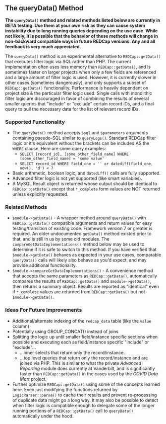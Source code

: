 ## The queryData() Method

**The `queryData()` method and related methods listed below are currently in BETA testing.  Use them at your own risk as they can cause system instability due to long running queries depending on the use case.  While not likely, it is possible that the behavior of these methods will change in non-backward compatible ways in future REDCap versions.  Any and all feedback is very much appreciated.**

The `queryData()` method is an experimental alternative to `REDCap::getData()` that executes filter logic via SQL rather than PHP.  The current implementation often uses less memory than `REDCap::getData()`, and is sometimes faster on larger projects when only a few fields are referenced and a large amount of filter logic is used.  However, it is currently slower in other cases (sometimes dangerously), and only supports a subset of `REDCap::getData()` functionality.  Performance is heavily dependent on project size & the particular filter logic used.  Single calls with monolithic filter logic are discouraged in favor of combining the results of several smaller queries that "include" or "exclude" certain record IDs, and a final query to pull the necessary data for the list of relevant record IDs.

### Supported Functionality
- The `queryData()` method accepts `$sql` and `$parameters` arguments containing pseudo-SQL similar to `queryLogs()`.  Standard REDCap filter logic or it's equivalent without the brackets can be included AS the `WHERE` clause.  Here are some query examples:
  - `SELECT [record_id], [some_other_field_name] WHERE [some_other_field_name] = 'some value'`
  - `SELECT record_id WHERE field_one = '' or datediff(field_one, now(), 'd') < 7`
- Basic arithmetic, boolean logic, and `datediff()` calls are fully supported.
- Advanced filter logic is not yet supported (like smart variables).
- A MySQL Result object is returned whose output should be identical to `REDCap::getData()` except that `*_complete` form values are NOT returned unless explicitly requested.

### Related Methods
- `$module->getData()` - A wrapper method around `queryData()` with `REDCap::getData()` compatible arguments and return values for easy testing/transition of existing code.  Framework version 7 or greater is required.  An older undocumented `getData()` method existed prior to that, and is still in us by some old modules.  The `compareGetDataImplementations()` method below may be used to determine if it is safe to switch to this method.  If you have verified that `$module->getData()` behaves as expected in your use cases, comparable `queryData()` calls will likely also behave as you'd expect, and may provide additional functionality.  
- `$module->compareGetDataImplementations()` - A convenience method that accepts the same parameters as `REDCap::getData()`, automatically compares the results of `REDCap::getData()` and `$module->getData()`, then returns a summary object.  Results are reported as "identical" even if `*_complete` values are returned from `REDCap::getData()` but not `$module->getData()`.

### Ideas For Future Improvements
- Additional/alternate indexing of the `redcap_data` table (like the `value` column)
- Potentially using GROUP_CONCAT() instead of joins
- Splitting the logic up until smaller field/instance specific sections when possible and executing each as field/instance specific "include" or "exclude"...
  - ...inner selects that return only the record/instance.
  - ...top level queries that return only the record/instance and are joined via PHP.  This is similar to what the private *Advanced Reporting* module does currently at Vanderbilt, and is significantly faster than `REDCap::getData()` in the cases used by the *COVID Data Mart* project.
- Further optimize `REDCap::getData()` using some of the concepts learned here.  Even just modifying the functions returned by `LogicParser::parse()` to cache their results and prevent re-processing of duplicate data might go a long way.  It may also be possible to detect when filter logic is compatible enough to delegate some of the longer running portions of a `REDCap::getData()` call to `queryData()` automatically under the hood.